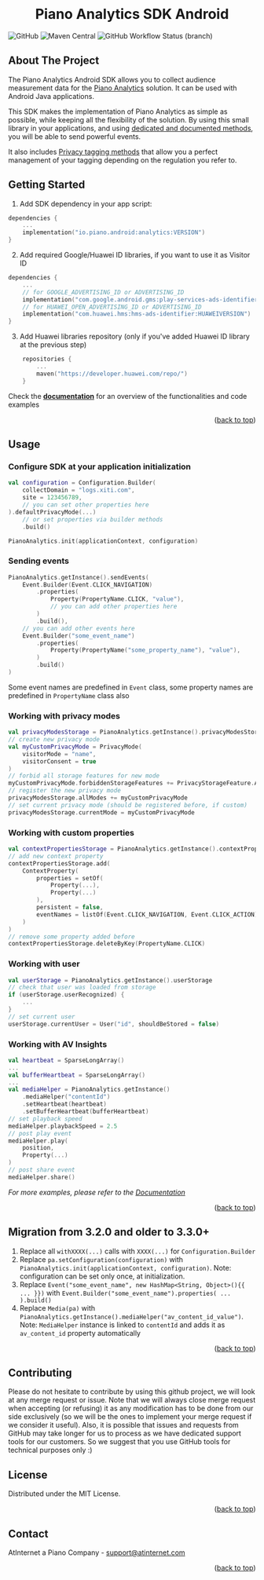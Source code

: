 <div id="top"></div>

<br />
<div align="center">
    <h1 align="center">Piano Analytics SDK Android</h1>
</div>

![GitHub](https://img.shields.io/github/license/at-internet/piano-analytics-android)
![Maven Central](https://img.shields.io/maven-central/v/io.piano.android/analytics)
![GitHub Workflow Status (branch)](https://img.shields.io/github/actions/workflow/status/at-internet/piano-analytics-android/build.yml?branch=master)

<!-- ABOUT THE PROJECT -->
## About The Project


The Piano Analytics Android SDK allows you to collect audience measurement data for the [Piano Analytics](https://piano.io/product/analytics/) solution.
It can be used with Android Java applications.

This SDK makes the implementation of Piano Analytics as simple as possible, while keeping all the flexibility of the solution. By using this small library in your applications, and using [dedicated and documented methods](https://developers.atinternet-solutions.com/piano-analytics/), you will be able to send powerful events.

It also includes [Privacy tagging methods](https://developers.atinternet-solutions.com/piano-analytics/data-collection/privacy) that allow you a perfect management of your tagging depending on the regulation you refer to.


<!-- GETTING STARTED -->
## Getting Started
1. Add SDK dependency in your app script:
```kotlin
dependencies {
    ...
    implementation("io.piano.android:analytics:VERSION")
}
```
2. Add required Google/Huawei ID libraries, if you want to use it as Visitor ID
```kotlin
dependencies {
    ...
    // for GOOGLE_ADVERTISING_ID or ADVERTISING_ID
    implementation("com.google.android.gms:play-services-ads-identifier:GOOGLE_VERSION")
    // for HUAWEI_OPEN_ADVERTISING_ID or ADVERTISING_ID
    implementation("com.huawei.hms:hms-ads-identifier:HUAWEIVERSION")
}
```
3. Add Huawei libraries repository (only if you've added Huawei ID library at the previous step)
```kotlin
    repositories {
        ...
        maven("https://developer.huawei.com/repo/")
    }
```

Check the <a href="https://developers.atinternet-solutions.com/piano-analytics/"><strong>documentation</strong></a> for an overview of the functionalities and code examples

<p align="right">(<a href="#top">back to top</a>)</p>


<!-- USAGE EXAMPLES -->
## Usage

### Configure SDK at your application initialization
```kotlin
val configuration = Configuration.Builder(
    collectDomain = "logs.xiti.com",
    site = 123456789,
    // you can set other properties here 
).defaultPrivacyMode(...)
    // or set properties via builder methods
    .build()

PianoAnalytics.init(applicationContext, configuration)
```

### Sending events
```kotlin
PianoAnalytics.getInstance().sendEvents(
    Event.Builder(Event.CLICK_NAVIGATION)
        .properties(
            Property(PropertyName.CLICK, "value"),
            // you can add other properties here
        )
        .build(),
    // you can add other events here
    Event.Builder("some_event_name")
        .properties(
            Property(PropertyName("some_property_name"), "value"),
        )
        .build()
)
```
Some event names are predefined in `Event` class, some property names are predefined in `PropertyName` class also

### Working with privacy modes
```kotlin
val privacyModesStorage = PianoAnalytics.getInstance().privacyModesStorage
// create new privacy mode
val myCustomPrivacyMode = PrivacyMode(
    visitorMode = "name",
    visitorConsent = true
)
// forbid all storage features for new mode
myCustomPrivacyMode.forbiddenStorageFeatures += PrivacyStorageFeature.ALL
// register the new privacy mode
privacyModesStorage.allModes += myCustomPrivacyMode
// set current privacy mode (should be registered before, if custom)
privacyModesStorage.currentMode = myCustomPrivacyMode
```

### Working with custom properties
```kotlin
val contextPropertiesStorage = PianoAnalytics.getInstance().contextPropertiesStorage
// add new context property
contextPropertiesStorage.add(
    ContextProperty(
        properties = setOf(
            Property(...),
            Property(...)
        ),
        persistent = false,
        eventNames = listOf(Event.CLICK_NAVIGATION, Event.CLICK_ACTION)
    )
)
// remove some property added before
contextPropertiesStorage.deleteByKey(PropertyName.CLICK)
```

### Working with user
```kotlin
val userStorage = PianoAnalytics.getInstance().userStorage
// check that user was loaded from storage
if (userStorage.userRecognized) {
    ...
}
// set current user
userStorage.currentUser = User("id", shouldBeStored = false)
```

### Working with AV Insights
```kotlin
val heartbeat = SparseLongArray()
...
val bufferHeartbeat = SparseLongArray()
...
val mediaHelper = PianoAnalytics.getInstance()
    .mediaHelper("contentId")
    .setHeartbeat(heartbeat)
    .setBufferHeartbeat(bufferHeartbeat)
// set playback speed
mediaHelper.playbackSpeed = 2.5
// post play event
mediaHelper.play(
    position,
    Property(...)
)
// post share event
mediaHelper.share()
```

_For more examples, please refer to the [Documentation](https://developers.atinternet-solutions.com/piano-analytics/)_

<p align="right">(<a href="#top">back to top</a>)</p>

## Migration from 3.2.0 and older to 3.3.0+

1. Replace all `withXXXX(...)` calls with `XXXX(...)` for `Configuration.Builder`
2. Replace `pa.setConfiguration(configuration)` with `PianoAnalytics.init(applicationContext, configuration)`. Note: configuration can be set only once, at initialization.
3. Replace `Event("some_event_name", new HashMap<String, Object>(){{ ... }})` with `Event.Builder("some_event_name").properties( ... ).build()`
4. Replace `Media(pa)` with `PianoAnalytics.getInstance().mediaHelper("av_content_id_value")`. Note: `MediaHelper` instance is linked to `contentId` and adds it as `av_content_id` property automatically   

<p align="right">(<a href="#top">back to top</a>)</p>

<!-- CONTRIBUTING -->
## Contributing

Please do not hesitate to contribute by using this github project, we will look at any merge request or issue. 
Note that we will always close merge request when accepting (or refusing) it as any modification has to be done from our side exclusively (so we will be the ones to implement your merge request if we consider it useful).
Also, it is possible that issues and requests from GitHub may take longer for us to process as we have dedicated support tools for our customers. So we suggest that you use GitHub tools for technical purposes only :)



<!-- LICENSE -->
## License

Distributed under the MIT License.

<p align="right">(<a href="#top">back to top</a>)</p>

<!-- CONTACT -->
## Contact

AtInternet a Piano Company - support@atinternet.com

<p align="right">(<a href="#top">back to top</a>)</p>
